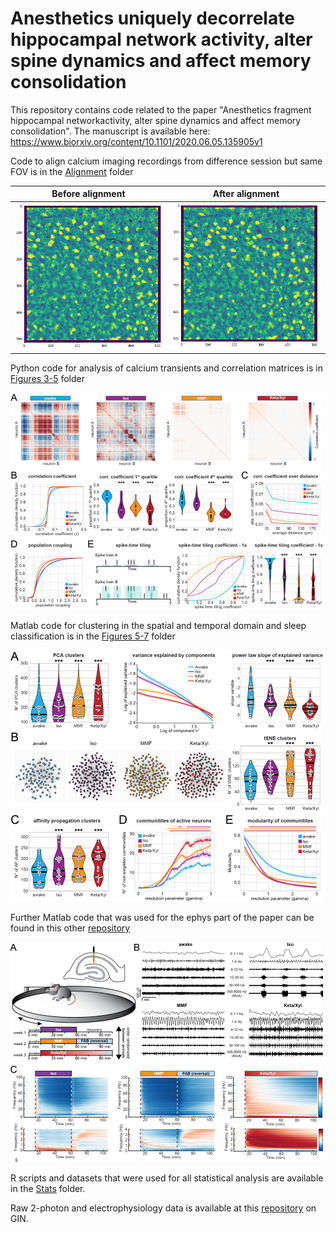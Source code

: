 # Anesthetics uniquely decorrelate hippocampal network activity, alter spine dynamics and affect memory consolidation

This repository contains code related to the paper "Anesthetics fragment hippocampal networkactivity, alter spine dynamics and affect memory consolidation".
The manuscript is available here: https://www.biorxiv.org/content/10.1101/2020.06.05.135905v1

Code to align calcium imaging recordings from difference session but same FOV is in the [Alignment](https://github.com/mchini/Yang_Chini_et_al/tree/master/Alignment%20Scripts%20(Python)) folder

Before alignment             |  After alignment
:-------------------------:|:-------------------------:
![](no_alignment.gif)  |  ![](with_alignment.gif)

Python code for analysis of calcium transients and correlation matrices is in [Figures 3-5](https://github.com/mchini/Yang_Chini_et_al/tree/master/Figures%203-5%20(Python)) folder

![](correlations_small.png)

Matlab code for clustering in the spatial and temporal domain and sleep classification is in the [Figures 5-7](https://github.com/mchini/Yang_Chini_et_al/tree/master/Figures%205-7%20(MATLAB)) folder

![](clustering.png)

Further Matlab code that was used for the ephys part of the paper can be found in this other [repository](https://github.com/mchini/HanganuOpatzToolbox)

![](ephys_small.png)

R scripts and datasets that were used for all statistical analysis are available in the [Stats](https://github.com/mchini/Yang_Chini_et_al/tree/master/Stats%20(R)) folder.

Raw 2-photon and electrophysiology data is available at this [repository](https://gin.g-node.org/SW_lab/Anesthesia_CA1/) on GIN.
